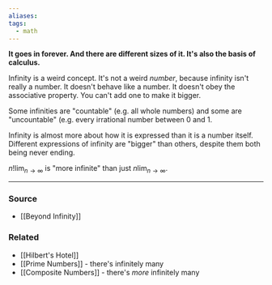 ```yaml
---
aliases: 
tags:
  - math
---
```

**It goes in forever. And there are different sizes of it. It's also the basis of calculus.**

Infinity is a weird concept. It's not a weird *number*, because infinity isn't really a number. It doesn't behave like a number. It doesn't obey the associative property. You can't add one to make it bigger. 

Some infinities are "countable" (e.g. all whole numbers) and some are "uncountable" (e.g. every irrational number between 0 and 1.

Infinity is almost more about how it is expressed than it is a number itself. Different expressions of infinity are "bigger" than others, despite them both being never ending. 

$n!\lim_{n\to\infty}$ is "more infinite" than just $n\lim_{n\to\infty}$.

---

### Source
- [[Beyond Infinity]]

### Related
- [[Hilbert's Hotel]]
- [[Prime Numbers]] - there's infinitely many
- [[Composite Numbers]] - there's *more* infinitely many